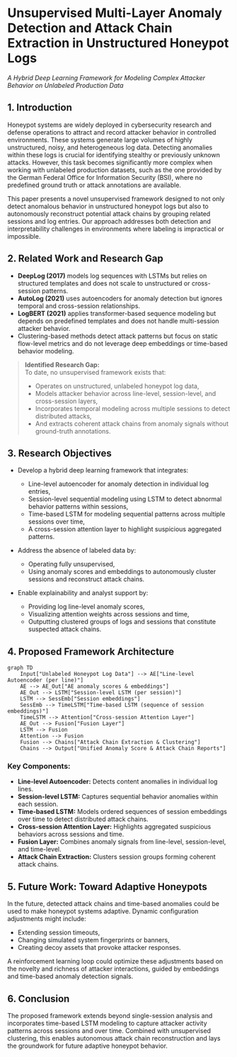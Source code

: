 
# Unsupervised Multi-Layer Anomaly Detection and Attack Chain Extraction in Unstructured Honeypot Logs  
*A Hybrid Deep Learning Framework for Modeling Complex Attacker Behavior on Unlabeled Production Data*  

## 1. Introduction  

Honeypot systems are widely deployed in cybersecurity research and defense operations to attract and record attacker behavior in controlled environments. These systems generate large volumes of highly unstructured, noisy, and heterogeneous log data. Detecting anomalies within these logs is crucial for identifying stealthy or previously unknown attacks. However, this task becomes significantly more complex when working with unlabeled production datasets, such as the one provided by the German Federal Office for Information Security (BSI), where no predefined ground truth or attack annotations are available.  

This paper presents a novel unsupervised framework designed to not only detect anomalous behavior in unstructured honeypot logs but also to autonomously reconstruct potential attack chains by grouping related sessions and log entries. Our approach addresses both detection and interpretability challenges in environments where labeling is impractical or impossible.  

## 2. Related Work and Research Gap  

- **DeepLog (2017)** models log sequences with LSTMs but relies on structured templates and does not scale to unstructured or cross-session patterns.  
- **AutoLog (2021)** uses autoencoders for anomaly detection but ignores temporal and cross-session relationships.  
- **LogBERT (2021)** applies transformer-based sequence modeling but depends on predefined templates and does not handle multi-session attacker behavior.  
- Clustering-based methods detect attack patterns but focus on static flow-level metrics and do not leverage deep embeddings or time-based behavior modeling.  

> **Identified Research Gap:**  
> To date, no unsupervised framework exists that:  
> - Operates on unstructured, unlabeled honeypot log data,  
> - Models attacker behavior across line-level, session-level, and cross-session layers,  
> - Incorporates temporal modeling across multiple sessions to detect distributed attacks,  
> - And extracts coherent attack chains from anomaly signals without ground-truth annotations.

## 3. Research Objectives  

- Develop a hybrid deep learning framework that integrates:  
    - Line-level autoencoder for anomaly detection in individual log entries,  
    - Session-level sequential modeling using LSTM to detect abnormal behavior patterns within sessions,  
    - Time-based LSTM for modeling sequential patterns across multiple sessions over time,  
    - A cross-session attention layer to highlight suspicious aggregated patterns.  

- Address the absence of labeled data by:  
    - Operating fully unsupervised,  
    - Using anomaly scores and embeddings to autonomously cluster sessions and reconstruct attack chains.  

- Enable explainability and analyst support by:  
    - Providing log line-level anomaly scores,  
    - Visualizing attention weights across sessions and time,  
    - Outputting clustered groups of logs and sessions that constitute suspected attack chains.
 

## 4. Proposed Framework Architecture  

```mermaid
graph TD
    Input["Unlabeled Honeypot Log Data"] --> AE["Line-level Autoencoder (per line)"]
    AE --> AE_Out["AE anomaly scores & embeddings"]
    AE_Out --> LSTM["Session-level LSTM (per session)"]
    LSTM --> SessEmb["Session embeddings"]
    SessEmb --> TimeLSTM["Time-based LSTM (sequence of session embeddings)"]
    TimeLSTM --> Attention["Cross-session Attention Layer"]
    AE_Out --> Fusion["Fusion Layer"]
    LSTM --> Fusion
    Attention --> Fusion
    Fusion --> Chains["Attack Chain Extraction & Clustering"]
    Chains --> Output["Unified Anomaly Score & Attack Chain Reports"]
```

### Key Components:
- **Line-level Autoencoder:** Detects content anomalies in individual log lines.  
- **Session-level LSTM:** Captures sequential behavior anomalies within each session.  
- **Time-based LSTM:** Models ordered sequences of session embeddings over time to detect distributed attack chains.  
- **Cross-session Attention Layer:** Highlights aggregated suspicious behaviors across sessions and time.  
- **Fusion Layer:** Combines anomaly signals from line-level, session-level, and time-level.  
- **Attack Chain Extraction:** Clusters session groups forming coherent attack chains.  

## 5. Future Work: Toward Adaptive Honeypots  

In the future, detected attack chains and time-based anomalies could be used to make honeypot systems adaptive. Dynamic configuration adjustments might include:  
- Extending session timeouts,  
- Changing simulated system fingerprints or banners,  
- Creating decoy assets that provoke attacker responses.  

A reinforcement learning loop could optimize these adjustments based on the novelty and richness of attacker interactions, guided by embeddings and time-based anomaly detection signals.

## 6. Conclusion  

The proposed framework extends beyond single-session analysis and incorporates time-based LSTM modeling to capture attacker activity patterns across sessions and over time. Combined with unsupervised clustering, this enables autonomous attack chain reconstruction and lays the groundwork for future adaptive honeypot behavior.
